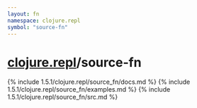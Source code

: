 ```yaml
---
layout: fn
namespace: clojure.repl
symbol: "source-fn"
---
```


# [clojure.repl](../)/source-fn

{% include 1.5.1/clojure.repl/source_fn/docs.md %}
{% include 1.5.1/clojure.repl/source_fn/examples.md %}
{% include 1.5.1/clojure.repl/source_fn/src.md %}

